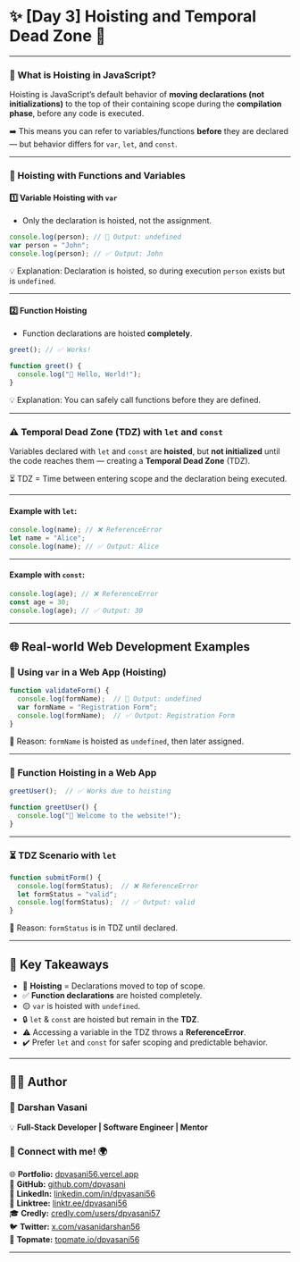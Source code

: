 # ✨ [Day 3] Hoisting and Temporal Dead Zone 🚀

---

### 📌 What is Hoisting in JavaScript?

Hoisting is JavaScript’s default behavior of **moving declarations (not initializations)** to the top of their containing scope during the **compilation phase**, before any code is executed.

➡️ This means you can refer to variables/functions **before** they are declared — but behavior differs for `var`, `let`, and `const`.

---

### 🔄 Hoisting with Functions and Variables

#### 1️⃣ Variable Hoisting with `var`
- Only the declaration is hoisted, not the assignment.

```js
console.log(person); // 🔸 Output: undefined
var person = "John";
console.log(person); // ✅ Output: John
```

💡 Explanation: Declaration is hoisted, so during execution `person` exists but is `undefined`.

---

#### 2️⃣ Function Hoisting
- Function declarations are hoisted **completely**.

```js
greet(); // ✅ Works!

function greet() {
  console.log("👋 Hello, World!");
}
```

💡 Explanation: You can safely call functions before they are defined.

---

### ⚠️ Temporal Dead Zone (TDZ) with `let` and `const`

Variables declared with `let` and `const` are **hoisted**, but **not initialized** until the code reaches them — creating a **Temporal Dead Zone** (TDZ).

⏳ TDZ = Time between entering scope and the declaration being executed.

---

#### Example with `let`:
```js
console.log(name); // ❌ ReferenceError
let name = "Alice";
console.log(name); // ✅ Output: Alice
```

---

#### Example with `const`:
```js
console.log(age); // ❌ ReferenceError
const age = 30;
console.log(age); // ✅ Output: 30
```

---

## 🌐 Real-world Web Development Examples

### 🔄 Using `var` in a Web App (Hoisting)
```js
function validateForm() {
  console.log(formName);  // 🔸 Output: undefined
  var formName = "Registration Form";
  console.log(formName);  // ✅ Output: Registration Form
}
```

🧠 Reason: `formName` is hoisted as `undefined`, then later assigned.

---

### 👋 Function Hoisting in a Web App
```js
greetUser();  // ✅ Works due to hoisting

function greetUser() {
  console.log("👋 Welcome to the website!");
}
```

---

### ⏳ TDZ Scenario with `let`
```js
function submitForm() {
  console.log(formStatus);  // ❌ ReferenceError
  let formStatus = "valid";
  console.log(formStatus);  // ✅ Output: valid
}
```

🧠 Reason: `formStatus` is in TDZ until declared.

---

## 🧠 Key Takeaways

- 🎯 **Hoisting** = Declarations moved to top of scope.
- ✅ **Function declarations** are hoisted completely.
- 🟡 `var` is hoisted with `undefined`.
- 🔒 `let` & `const` are hoisted but remain in the **TDZ**.
- ⚠️ Accessing a variable in the TDZ throws a **ReferenceError**.
- ✔️ Prefer `let` and `const` for safer scoping and predictable behavior.

---
## 👨‍💻 Author  

### 🚀 **Darshan Vasani**  
💡 **Full-Stack Developer | Software Engineer | Mentor**    

### 🔗 Connect with me! 🌍  
🌐 **Portfolio:** [dpvasani56.vercel.app](https://dpvasani56.vercel.app/)  
🐙 **GitHub:** [github.com/dpvasani](https://github.com/dpvasani)  
💼 **LinkedIn:** [linkedin.com/in/dpvasani56](https://www.linkedin.com/in/dpvasani56/)  
🌳 **Linktree:** [linktr.ee/dpvasani56](https://linktr.ee/dpvasani56)  
🎓 **Credly:** [credly.com/users/dpvasani57](https://www.credly.com/users/dpvasani57/)  
🐦 **Twitter:** [x.com/vasanidarshan56](https://x.com/vasanidarshan56)  
📢 **Topmate:** [topmate.io/dpvasani56](https://topmate.io/dpvasani56)  

---
